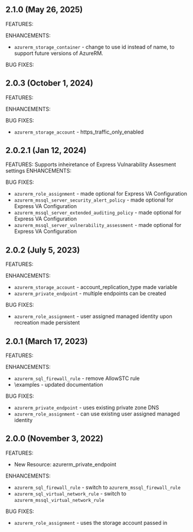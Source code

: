 ## 2.1.0 (May 26, 2025)

FEATURES:

ENHANCEMENTS:
* `azurerm_storage_container` - change to use id instead of name, to support future versions of AzureRM.

BUG FIXES:


## 2.0.3 (October 1, 2024)

FEATURES:

ENHANCEMENTS:

BUG FIXES:
* `azurerm_storage_account` - https_traffic_only_enabled

## 2.0.2.1 (Jan 12, 2024)

FEATURES:
Supports inheiretance of Express Vulnarability Assesment settings 
ENHANCEMENTS:

BUG FIXES:
* `azurerm_role_assignment` - made optional for Express VA Configuration
* `azurerm_mssql_server_security_alert_policy` -  made optional for Express VA Configuration
* `azurerm_mssql_server_extended_auditing_policy` -  made optional for Express VA Configuration
* `azurerm_mssql_server_vulnerability_assessment` -  made optional for Express VA Configuration

## 2.0.2 (July 5, 2023)

FEATURES:

ENHANCEMENTS:
* `azurerm_storage_account` - account_replication_type made variable 
* `azurerm_private_endpoint` - multiple endpoints can be created

BUG FIXES:
* `azurerm_role_assignment` - user assigned managed identity upon recreation made persistent

## 2.0.1 (March 17, 2023)

FEATURES:

ENHANCEMENTS:
* `azurerm_sql_firewall_rule` - remove AllowSTC rule
* \examples - updated documentation 

BUG FIXES:
* `azurerm_private_endpoint` - uses existing private zone DNS
* `azurerm_role_assignment` - can use existing user assigned managed identity


## 2.0.0 (November 3, 2022)

FEATURES:
* New Resource: azurerm_private_endpoint

ENHANCEMENTS:
* `azurerm_sql_firewall_rule` - switch to `azurerm_mssql_firewall_rule`
* `azurerm_sql_virtual_network_rule` - switch to `azurerm_mssql_virtual_network_rule`

BUG FIXES:
* `azurerm_role_assignment` - uses the storage account passed in